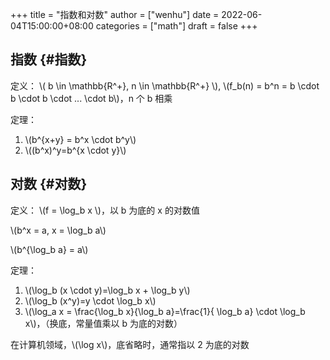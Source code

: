 +++
title = "指数和对数"
author = ["wenhu"]
date = 2022-06-04T15:00:00+08:00
categories = ["math"]
draft = false
+++

## 指数 {#指数}

定义： \\( b \in \mathbb{R^+}, n \in \mathbb{R^+} \\), \\(f\_b(n) = b^n = b \cdot b \cdot b \cdot ... \cdot b\\)，n 个 b 相乘

定理：

1.  \\(b^{x+y} = b^x \cdot b^y\\)
2.  \\((b^x)^y=b^{x \cdot y}\\)


## 对数 {#对数}

定义： \\(f = \log\_b x \\)，以 b 为底的 x 的对数值

\\(b^x = a, x = \log\_b a\\)

\\(b^{\log\_b a} = a\\)

定理：

1.  \\(\log\_b (x \cdot y)=\log\_b x + \log\_b y\\)
2.  \\(\log\_b (x^y)=y \cdot \log\_b x\\)
3.  \\(\log\_a x = \frac{\log\_b x}{\log\_b a}=\frac{1}{ \log\_b a} \cdot \log\_b x\\)，（换底，常量值乘以 b 为底的对数）

在计算机领域，\\(\log x\\)，底省略时，通常指以 2 为底的对数
